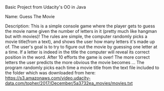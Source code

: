 Basic Project from Udacity's OO in Java

Name: Guess The Movie

Description: This is a simple console game where the player gets to guess the movie name given the number of letters in it (pretty much like hangman but with movies)! The rules are simple, the computer randomly picks a movie title(from a text), and shows the user how many letters it's made up of. The user's goal is to try to figure out the movie by guessing one letter at a time. If a letter is indeed in the title the computer will reveal its correct position in the word. After 10 efforts the game is over! The more correct letters the user predicts the more obvious the movie becomes ... The program randomly picks each time a movie title from the text file included to the folder which was downloaded from here: https://s3.amazonaws.com/video.udacity-data.com/topher/2017/December/5a3732ea_movies/movies.txt
